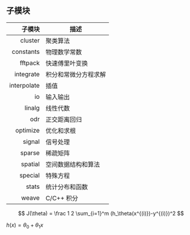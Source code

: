 ## 子模块

子模块|	描述
--:|--
cluster |	聚类算法
constants|	物理数学常数
fftpack|	快速傅里叶变换
integrate|	积分和常微分方程求解
interpolate	|插值
io	|输入输出
linalg	|线性代数
odr	|正交距离回归
optimize	|优化和求根
signal	|信号处理
sparse	|稀疏矩阵
spatial	|空间数据结构和算法
special	|特殊方程
stats	|统计分布和函数
weave	|C/C++ 积分


$$
J(\theta) = \frac 1 2 \sum_{i=1}^m (h_\theta(x^{(i)})-y^{(i)})^2
$$

$h(x) = \theta_0 + \theta_1 x$